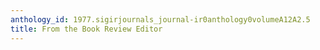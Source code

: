 ```yaml
---
anthology_id: 1977.sigirjournals_journal-ir0anthology0volumeA12A2.5
title: From the Book Review Editor
---
```

